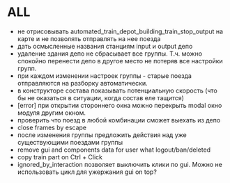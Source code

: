 # ALL

 - не отрисовывать automated_train_depot_building_train_stop_output на карте и не позволять отправлять на нее поезда
 - дать осмысленные названия станциям input и output депо 
 - удаление здания депо не сбрасывает все группы. Т.ч. можно спокойно перенести депо в другое место не потеряв все настройки групп. 
 - при каждом изменении настроек группы - старые поезда отправляются на разборку автоматически.
 - в конструкторе состава показывать потенциальную скорость (что бы не оказаться в ситуации, когда состав еле тащится)
 - [error] при открытии стороннего окна можно перекрыть modal окно модуля другим окном.
 - проверить что поезд в любой комбинации сможет выехать из депо
 - close frames by escape
 - после изменения группы предложить действия над уже существующими поездами группы
 - remove gui and components data for user what logout/ban/deleted
 - copy train part on Ctrl + Click
 - ignored_by_interaction позволяет выключить клики по gui. Можно не использовать цикл для ужержания gui on top?